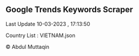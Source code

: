 

## Google Trends Keywords Scraper 
 
Last Update 10-03-2023 , 17:13:50

Country List :
VIETNAM.json



© Abdul Muttaqin 
